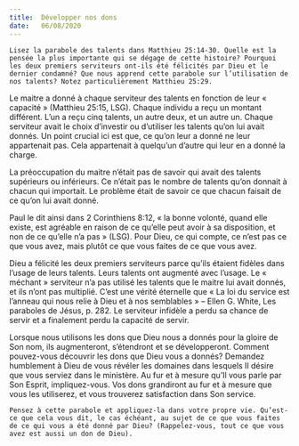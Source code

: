 ```yaml
---
title:  Développer nos dons
date:   06/08/2020
---
```


`Lisez la parabole des talents dans Matthieu 25:14-30. Quelle est la pensée la plus importante qui se dégage de cette histoire? Pourquoi les deux premiers serviteurs ont-ils été félicités par Dieu et le dernier condamné? Que nous apprend cette parabole sur l’utilisation de nos talents? Notez particulièrement Matthieu 25:29.`

Le maitre a donné à chaque serviteur des talents en fonction de leur « capacité » (Matthieu 25:15, LSG). Chaque individu a reçu un montant différent. L’un a reçu cinq talents, un autre deux, et un autre un. Chaque serviteur avait le choix d’investir ou d’utiliser les talents qu’on lui avait donnés. Un point crucial ici est que, ce qu’on leur a donné ne leur appartenait pas. Cela appartenait à quelqu’un d’autre qui leur en a donné la charge.

La préoccupation du maitre n’était pas de savoir qui avait des talents supérieurs ou inférieurs. Ce n’était pas le nombre de talents qu’on donnait à chacun qui importait. Le problème était de savoir ce que chacun faisait de ce qu’on lui avait donné.

Paul le dit ainsi dans 2 Corinthiens 8:12, « la bonne volonté, quand elle existe, est agréable en raison de ce qu’elle peut avoir à sa disposition, et non de ce qu’elle n’a pas » (LSG). Pour Dieu, ce qui compte, ce n’est pas ce que vous avez, mais plutôt ce que vous faites de ce que vous avez.

Dieu a félicité les deux premiers serviteurs parce qu’ils étaient fidèles dans l’usage de leurs talents. Leurs talents ont augmenté avec l’usage. Le « méchant » serviteur n’a pas utilisé les talents que le maitre lui avait donnés, et ils n’ont pas multiplié. C’est une vérité éternelle que « La loi du service est l’anneau qui nous relie à Dieu et à nos semblables » – Ellen G. White, Les paraboles de Jésus, p. 282. Le serviteur infidèle a perdu sa chance de servir et a finalement perdu la capacité de servir.

Lorsque nous utilisons les dons que Dieu nous a donnés pour la gloire de Son nom, ils augmenteront, s’étendront et se développeront. Comment pouvez-vous découvrir les dons que Dieu vous a donnés? Demandez humblement à Dieu de vous révéler les domaines dans lesquels Il désire que vous serviez dans le ministère. Au fur et à mesure qu’Il vous parle par Son Esprit, impliquez-vous. Vos dons grandiront au fur et à mesure que vous les utiliserez, et vous trouverez satisfaction dans Son service.

`Pensez à cette parabole et appliquez-la dans votre propre vie. Qu’est-ce que cela vous dit, le cas échéant, au sujet de ce que vous faites de ce qui vous a été donné par Dieu? (Rappelez-vous, tout ce que vous avez est aussi un don de Dieu).`
